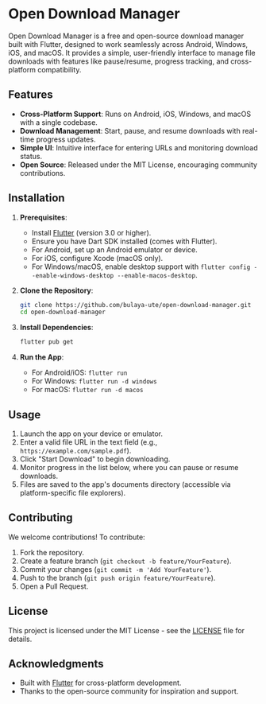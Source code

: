 # Open Download Manager

Open Download Manager is a free and open-source download manager built with Flutter, designed to work seamlessly across Android, Windows, iOS, and macOS. It provides a simple, user-friendly interface to manage file downloads with features like pause/resume, progress tracking, and cross-platform compatibility.

## Features

- **Cross-Platform Support**: Runs on Android, iOS, Windows, and macOS with a single codebase.
- **Download Management**: Start, pause, and resume downloads with real-time progress updates.
- **Simple UI**: Intuitive interface for entering URLs and monitoring download status.
- **Open Source**: Released under the MIT License, encouraging community contributions.

## Installation

1. **Prerequisites**:
   - Install [Flutter](https://flutter.dev/docs/get-started/install) (version 3.0 or higher).
   - Ensure you have Dart SDK installed (comes with Flutter).
   - For Android, set up an Android emulator or device.
   - For iOS, configure Xcode (macOS only).
   - For Windows/macOS, enable desktop support with `flutter config --enable-windows-desktop --enable-macos-desktop`.

2. **Clone the Repository**:
   ```bash
   git clone https://github.com/bulaya-ute/open-download-manager.git
   cd open-download-manager
   ```

3. **Install Dependencies**:
   ```bash
   flutter pub get
   ```

4. **Run the App**:
   - For Android/iOS: `flutter run`
   - For Windows: `flutter run -d windows`
   - For macOS: `flutter run -d macos`

## Usage

1. Launch the app on your device or emulator.
2. Enter a valid file URL in the text field (e.g., `https://example.com/sample.pdf`).
3. Click "Start Download" to begin downloading.
4. Monitor progress in the list below, where you can pause or resume downloads.
5. Files are saved to the app's documents directory (accessible via platform-specific file explorers).

## Contributing

We welcome contributions! To contribute:

1. Fork the repository.
2. Create a feature branch (`git checkout -b feature/YourFeature`).
3. Commit your changes (`git commit -m 'Add YourFeature'`).
4. Push to the branch (`git push origin feature/YourFeature`).
5. Open a Pull Request.

## License

This project is licensed under the MIT License - see the [LICENSE](LICENSE) file for details.

## Acknowledgments

- Built with [Flutter](https://flutter.dev/) for cross-platform development.
- Thanks to the open-source community for inspiration and support.
